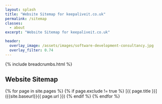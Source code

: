 ```yaml
---
layout: splash
title: "Website Sitemap for keepaliveit.co.uk"
permalink: /sitemap
classes:
  - about
excerpt: "Website Sitemap for keepaliveit.co.uk"

header:
  overlay_image: /assets/images/software-development-consultancy.jpg
  overlay_filter: 0.74
---
```



{% include breadcrumbs.html %}

## Website Sitemap

{% for page in site.pages %}
{% if page.exclude != true %}
[{{ page.title }}]({{site.baseurl}}{{ page.url }})
{% endif %}
{% endfor %}
